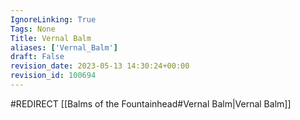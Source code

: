 ```yaml
---
IgnoreLinking: True
Tags: None
Title: Vernal Balm
aliases: ['Vernal_Balm']
draft: False
revision_date: 2023-05-13 14:30:24+00:00
revision_id: 100694
---
```


#REDIRECT [[Balms of the Fountainhead#Vernal Balm|Vernal Balm]]